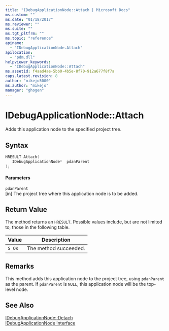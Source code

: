 ```yaml
---
title: "IDebugApplicationNode::Attach | Microsoft Docs"
ms.custom: ""
ms.date: "01/18/2017"
ms.reviewer: ""
ms.suite: ""
ms.tgt_pltfrm: ""
ms.topic: "reference"
apiname: 
  - "IDebugApplicationNode.Attach"
apilocation: 
  - "pdm.dll"
helpviewer_keywords: 
  - "IDebugApplicationNode::Attach"
ms.assetid: f4aad4ae-5bb0-4b5e-8f70-912a677f8f7a
caps.latest.revision: 8
author: "mikejo5000"
ms.author: "mikejo"
manager: "ghogen"
---
```

# IDebugApplicationNode::Attach
Adds this application node to the specified project tree.  
  
## Syntax  
  
```cpp
HRESULT Attach(  
   IDebugApplicationNode*  pdanParent  
);  
```  
  
#### Parameters  
 `pdanParent`  
 [in] The project tree where this application node is to be added.  
  
## Return Value  
 The method returns an `HRESULT`. Possible values include, but are not limited to, those in the following table.  
  
|Value|Description|  
|-----------|-----------------|  
|`S_OK`|The method succeeded.|  
  
## Remarks  
 This method adds this application node to the project tree, using `pdanParent` as the parent. If `pdanParent` is `NULL`, this application node will be the top-level node.  
  
## See Also  
 [IDebugApplicationNode::Detach](../../winscript/reference/idebugapplicationnode-detach.md)   
 [IDebugApplicationNode Interface](../../winscript/reference/idebugapplicationnode-interface.md)